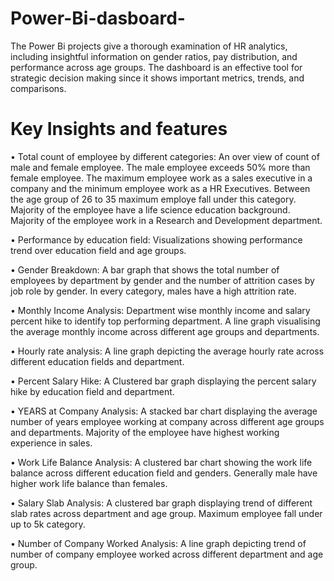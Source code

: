 # Power-Bi-dasboard-
The Power Bi projects give a thorough examination of HR analytics, including insightful information on gender ratios, pay distribution, and performance across age groups. The dashboard is an effective tool for strategic decision making since it shows important metrics, trends, and comparisons. 

# Key Insights and features    
•	Total count of employee by different categories: An over view of count of male and female employee. The male employee exceeds 50% more than female employee. The maximum employee work as a sales executive in a company and the minimum employee work as a HR Executives. Between the age group of 26 to 35 maximum employe fall under this category. Majority of the employee have a life science education background. Majority of the employee work in a Research and Development department. 

•	Performance by education field: Visualizations showing performance trend over education field and age groups. 

•	Gender Breakdown: A bar graph that shows the total number of employees by department by gender and the number of attrition cases by job role by gender. In every category, males have a high attrition rate. 

•	Monthly Income Analysis: Department wise monthly income and salary percent hike to identify top performing department. A line graph visualising the average monthly income across different age groups and departments.

•	Hourly rate analysis: A line graph depicting the average hourly rate across different education fields and department.

•	Percent Salary Hike: A Clustered bar graph displaying the percent salary hike by education field and department. 

•	YEARS at Company Analysis: A stacked bar chart displaying the average number of years employee working at company across different age groups and departments. Majority of the employee have highest working experience in sales. 

•	Work Life Balance Analysis: A clustered bar chart showing the work life balance across different education field and genders. Generally male have higher work life balance than females. 

•	Salary Slab Analysis: A clustered bar graph displaying trend of different slab rates across department and age group. Maximum employee fall under up to 5k category. 

•	Number of Company Worked Analysis: A line graph depicting trend of number of company employee worked across different department and age group. 

